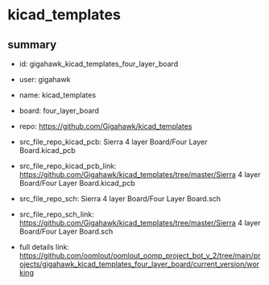# kicad_templates
 
## summary 
* id: gigahawk_kicad_templates_four_layer_board
* user: gigahawk
* name: kicad_templates
* board: four_layer_board
* repo: https://github.com/Gigahawk/kicad_templates
* src_file_repo_kicad_pcb: Sierra 4 layer Board/Four Layer Board.kicad_pcb
* src_file_repo_kicad_pcb_link: https://github.com/Gigahawk/kicad_templates/tree/master/Sierra 4 layer Board/Four Layer Board.kicad_pcb


* src_file_repo_sch: Sierra 4 layer Board/Four Layer Board.sch
* src_file_repo_sch_link: https://github.com/Gigahawk/kicad_templates/tree/master/Sierra 4 layer Board/Four Layer Board.sch
* full details link: https://github.com/oomlout/oomlout_oomp_project_bot_v_2/tree/main/projects/gigahawk_kicad_templates_four_layer_board/current_version/working  






